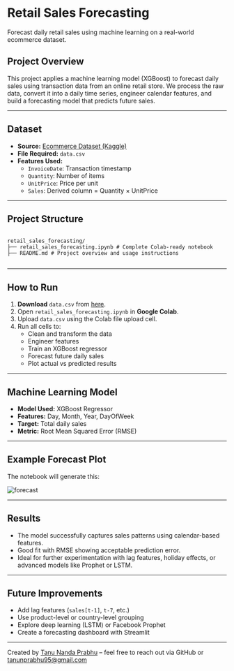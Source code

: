 # Retail Sales Forecasting

Forecast daily retail sales using machine learning on a real-world ecommerce dataset.

## Project Overview

This project applies a machine learning model (XGBoost) to forecast daily sales using transaction data from an online retail store. We process the raw data, convert it into a daily time series, engineer calendar features, and build a forecasting model that predicts future sales.

---

## Dataset

- **Source:** [Ecommerce Dataset (Kaggle)](https://www.kaggle.com/datasets/carrie1/ecommerce-data)
- **File Required:** `data.csv`
- **Features Used:**
  - `InvoiceDate`: Transaction timestamp
  - `Quantity`: Number of items
  - `UnitPrice`: Price per unit
  - `Sales`: Derived column = Quantity × UnitPrice

---

## Project Structure

```text

retail_sales_forecasting/
├── retail_sales_forecasting.ipynb # Complete Colab-ready notebook
├── README.md # Project overview and usage instructions


```

---

## How to Run

1. **Download** `data.csv` from [here](https://www.kaggle.com/datasets/carrie1/ecommerce-data).
2. Open `retail_sales_forecasting.ipynb` in **Google Colab**.
3. Upload `data.csv` using the Colab file upload cell.
4. Run all cells to:
   - Clean and transform the data
   - Engineer features
   - Train an XGBoost regressor
   - Forecast future daily sales
   - Plot actual vs predicted results

---

## Machine Learning Model

- **Model Used:** XGBoost Regressor
- **Features:** Day, Month, Year, DayOfWeek
- **Target:** Total daily sales
- **Metric:** Root Mean Squared Error (RMSE)

---

## Example Forecast Plot

The notebook will generate this:

![forecast](https://github.com/Tanu-N-Prabhu/Python/blob/master/Img/download%20(1).png)


---

## Results

- The model successfully captures sales patterns using calendar-based features.
- Good fit with RMSE showing acceptable prediction error.
- Ideal for further experimentation with lag features, holiday effects, or advanced models like Prophet or LSTM.

---

## Future Improvements

- Add lag features (`sales[t-1]`, `t-7`, etc.)
- Use product-level or country-level grouping
- Explore deep learning (LSTM) or Facebook Prophet
- Create a forecasting dashboard with Streamlit

---


Created by [Tanu Nanda Prabhu](https://github.com/Tanu-N-Prabhu) – feel free to reach out via GitHub or [tanunprabhu95@gmail.com](tanunprabhu95@gmail.com)

